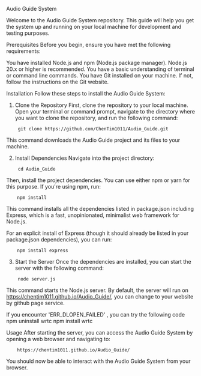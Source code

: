 Audio Guide System

Welcome to the Audio Guide System repository. This guide will help you get the system up and running on your local machine for development and testing purposes.

Prerequisites
Before you begin, ensure you have met the following requirements:

You have installed Node.js and npm (Node.js package manager). Node.js 20.x or higher is recommended.
You have a basic understanding of terminal or command line commands.
You have Git installed on your machine. If not, follow the instructions on the Git website.

Installation
Follow these steps to install the Audio Guide System:


1. Clone the Repository
First, clone the repository to your local machine. Open your terminal or command prompt, navigate to the directory where you want to clone the repository, and run the following command:


        git clone https://github.com/ChenTim1011/Audio_Guide.git


This command downloads the Audio Guide project and its files to your machine.

2. Install Dependencies
Navigate into the project directory:


        cd Audio_Guide


Then, install the project dependencies. You can use either npm or yarn for this purpose. If you're using npm, run:


        npm install


This command installs all the dependencies listed in package.json including Express, which is a fast, unopinionated, minimalist web framework for Node.js.

For an explicit install of Express (though it should already be listed in your package.json dependencies), you can run:


        npm install express


3. Start the Server
Once the dependencies are installed, you can start the server with the following command:


        node server.js


This command starts the Node.js server. By default, the server will run on https://chentim1011.github.io/Audio_Guide/, you can change to your website by github page service.


If you encounter 'ERR_DLOPEN_FAILED' , you can try the following code
        npm uninstall wrtc
        npm install wrtc

Usage
After starting the server, you can access the Audio Guide System by opening a web browser and navigating to:


        https://chentim1011.github.io/Audio_Guide/


You should now be able to interact with the Audio Guide System from your browser.
